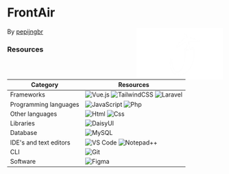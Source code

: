 # FrontAir  
<img src="FrontAir_White.png" align="right" width="40%" alt="FrontAir Logo White">  

By <a href="https://github.com/pepijngbr">pepijngbr</a>  

### Resources  

| Category | Resources |
|----------|----------|
| Frameworks | ![Vue.js](https://img.shields.io/badge/-Vue.js-42B883?style=flat-square&logo=vue.js&logoColor=white) ![TailwindCSS](https://img.shields.io/badge/-TailwindCSS-0EA5E9?style=flat-square&logo=tailwindcss&logoColor=white) ![Laravel](https://img.shields.io/badge/-Laravel-FF2D20?style=flat-square&logo=laravel&logoColor=white) |
| Programming languages | ![JavaScript](https://img.shields.io/badge/-JavaScript-F7DF1E?style=flat-square&logo=javascript&logoColor=black) ![Php](https://img.shields.io/badge/-Php-777BB4?style=flat-square&logo=php&logoColor=white) |
| Other languages | ![Html](https://img.shields.io/badge/-HTML5-E34F26?style=flat-square&logo=html5&logoColor=white) ![Css](https://img.shields.io/badge/-CSS3-1572B6?style=flat-square&logo=css3&logoColor=white) |
| Libraries | ![DaisyUI](https://img.shields.io/badge/-DaisyUI-1AD1A5?style=flat-square&logo=daisyui&logoColor=white) |
| Database | ![MySQL](https://img.shields.io/badge/-MySQL-015B85?style=flat-square&logo=mysql&logoColor=white) |
| IDE's and text editors | ![VS Code](https://img.shields.io/badge/-VS%20Code-007ACC?style=flat-square&logo=visualstudiocode&logoColor=white) ![Notepad++](https://img.shields.io/badge/-Notepad++-FEFEFE?style=flat-square&logo=notepadplusplus&logoColor=black) |
| CLI | ![Git](https://img.shields.io/badge/-Git-F05032?style=flat-square&logo=git&logoColor=white) |
| Software | ![Figma](https://img.shields.io/badge/-Figma-2C2C2C?style=flat-square&logo=figma&logoColor=white) |
